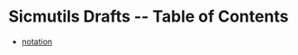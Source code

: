 # Sicmutils Drafts -- Table of Contents

* [notation](https://scicloj.github.io/sicmutils-drafts/scicloj/sicmutils-drafts/notation)
